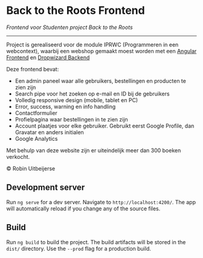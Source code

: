 # Back to the Roots Frontend
_Frontend voor Studenten project Back to the Roots_
___
Project is gerealiseerd voor de module IPRWC (Programmeren in een webcontext), waarbij een webshop gemaakt moest worden met een [Angular Frontend](https://github.com/RobinUit/IPRWC-Frontend) en [Dropwizard Backend](https://github.com/RobinUit/IPRWC-Backend)

Deze frontend bevat:
- Een admin paneel waar alle gebruikers, bestellingen en producten te zien zijn
- Search pipe voor het zoeken op e-mail en ID bij de gebruikers 
- Volledig responsive design (mobile, tablet en PC)
- Error, success, warning en info handling 
- Contactformulier
- Profielpagina waar bestellingen in te zien zijn
- Account plaatjes voor elke gebruiker. Gebruikt eerst Google Profile, dan Gravatar en anders initialen
- Google Analytics

Met behulp van deze website zijn er uiteindelijk meer dan 300 boeken verkocht.

© Robin Uitbeijerse

## Development server

Run `ng serve` for a dev server. Navigate to `http://localhost:4200/`. The app will automatically reload if you change any of the source files.

## Build

Run `ng build` to build the project. The build artifacts will be stored in the `dist/` directory. Use the `--prod` flag for a production build.
